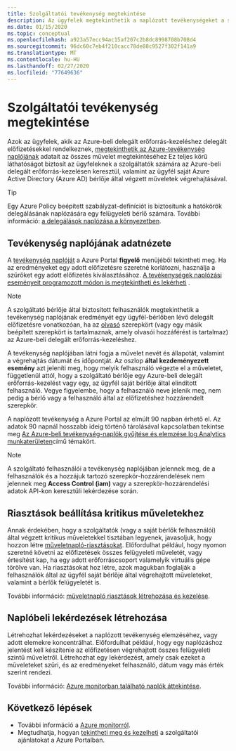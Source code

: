 ```yaml
---
title: Szolgáltatói tevékenység megtekintése
description: Az ügyfelek megtekinthetik a naplózott tevékenységeket a szolgáltatók által az Azure-beli delegált erőforrás-kezelésen keresztül végrehajtott műveletek megtekintéséhez.
ms.date: 01/15/2020
ms.topic: conceptual
ms.openlocfilehash: a923a57ecc94ac15af207c2b8dc8998708b708d4
ms.sourcegitcommit: 96dc60c7eb4f210cacc78de88c9527f302f141a9
ms.translationtype: MT
ms.contentlocale: hu-HU
ms.lasthandoff: 02/27/2020
ms.locfileid: "77649636"
---
```

# <a name="view-service-provider-activity"></a>Szolgáltatói tevékenység megtekintése

Azok az ügyfelek, akik az Azure-beli delegált erőforrás-kezeléshez delegált előfizetésekkel rendelkeznek, [megtekinthetik az Azure-tevékenység naplójának](../../azure-monitor/platform/platform-logs-overview.md) adatait az összes művelet megtekintéséhez Ez teljes körű láthatóságot biztosít az ügyfeleknek a szolgáltatók számára az Azure-beli delegált erőforrás-kezelésen keresztül, valamint az ügyfél saját Azure Active Directory (Azure AD) bérlője által végzett műveletek végrehajtásával.

> [!TIP]
> Egy Azure Policy beépített szabályzat-definíciót is biztosítunk a hatókörök delegálásának naplózására egy felügyeleti bérlő számára. További információ: [a delegálások naplózása a környezetben](view-manage-service-providers.md#audit-delegations-in-your-environment).

## <a name="view-activity-log-data"></a>Tevékenység naplójának adatnézete

A [tevékenység naplóját](../../azure-monitor/platform/activity-log-view.md) a Azure Portal **figyelő** menüjéből tekintheti meg. Ha az eredményeket egy adott előfizetésre szeretné korlátozni, használja a szűrőket egy adott előfizetés kiválasztásához. [A tevékenységek naplózási eseményeit programozott módon is megtekintheti és lekérheti](../../azure-monitor/platform/activity-log-view.md) .

> [!NOTE]
> A szolgáltató bérlője által biztosított felhasználók megtekinthetik a tevékenység naplójának eredményét egy ügyfél-bérlőben lévő delegált előfizetésre vonatkozóan, ha az [olvasó](../../role-based-access-control/built-in-roles.md#reader) szerepkört (vagy egy másik beépített szerepkört is tartalmaznak, amely olvasói hozzáférést is tartalmaz) az Azure-beli delegált erőforrás-kezeléshez.

A tevékenység naplójában látni fogja a művelet nevét és állapotát, valamint a végrehajtás dátumát és időpontját. Az oszlop **által kezdeményezett esemény** azt jeleníti meg, hogy melyik felhasználó végezte el a műveletet, függetlenül attól, hogy a szolgáltató bérlője egy Azure-beli delegált erőforrás-kezelést vagy egy, az ügyfél saját bérlője által elindított felhasználó. Vegye figyelembe, hogy a felhasználó neve jelenik meg, nem pedig a bérlő vagy a felhasználó által az előfizetéshez hozzárendelt szerepkör.

A naplózott tevékenység a Azure Portal az elmúlt 90 napban érhető el. Az adatok 90 napnál hosszabb ideig történő tárolásával kapcsolatban tekintse meg [Az Azure-beli tevékenység-naplók gyűjtése és elemzése log Analytics munkaterületen](../../azure-monitor/platform/activity-log-collect.md)című témakört.

> [!NOTE]
> A szolgáltató felhasználói a tevékenység naplójában jelennek meg, de a felhasználók és a hozzájuk tartozó szerepkör-hozzárendelések nem jelennek meg **Access Control (iam)** vagy a szerepkör-hozzárendelési adatok API-kon keresztüli lekérdezése során.

## <a name="set-alerts-for-critical-operations"></a>Riasztások beállítása kritikus műveletekhez

Annak érdekében, hogy a szolgáltatók (vagy a saját bérlők felhasználói) által végzett kritikus műveletekkel tisztában legyenek, javasoljuk, hogy hozzon létre [műveletnapló-riasztásokat](../../azure-monitor/platform/activity-log-alerts.md). Előfordulhat például, hogy nyomon szeretné követni az előfizetések összes felügyeleti műveletét, vagy értesítést kap, ha egy adott erőforráscsoport valamelyik virtuális gépe törölve van. Ha riasztásokat hoz létre, azok magukban foglalják a felhasználók által az ügyfél saját bérlője által végrehajtott műveleteket, valamint a bérlők felügyeletét is.

További információ: [műveletnapló riasztások létrehozása és kezelése](../../azure-monitor/platform/alerts-activity-log.md).

## <a name="create-log-queries"></a>Naplóbeli lekérdezések létrehozása

Létrehozhat lekérdezéseket a naplózott tevékenység elemzéséhez, vagy adott elemekre koncentrálhat. Előfordulhat például, hogy egy naplózáshoz jelentést kell készítenie az előfizetésen végrehajtott összes felügyeleti szintű műveletről. Létrehozhat egy lekérdezést, amely csak ezeket a műveleteket szűri, és az eredményeket felhasználó, dátum vagy más érték szerint rendezi.

További információ: [Azure monitorban található naplók áttekintése](../../azure-monitor/log-query/log-query-overview.md).

## <a name="next-steps"></a>Következő lépések

- További információ a [Azure monitorról](../../azure-monitor/index.yml).
- Megtudhatja, hogyan [tekintheti meg és kezelheti](view-manage-service-providers.md) a szolgáltatói ajánlatokat a Azure Portalban.